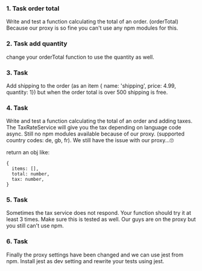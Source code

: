 
### 1. Task order total

Write and test a function calculating the total of an order. (orderTotal)
Because our proxy is so fine you can't use any npm modules for this.

### 2. Task add quantity

change your orderTotal function to use the quantity as well.

### 3. Task

Add shipping to the order (as an item { name: 'shipping', price: 4.99, quantity: 1}) but when the order total is over 500 shipping is free.

### 4. Task

Write and test a function calculating the total of an order and adding taxes.
The TaxRateService will give you the tax depending on language code async.
Still no npm modules available because of our proxy. (supported country codes: de, gb, fr).
We still have the issue with our proxy...🙄

return an obj like: 
```
{
  items: [],
  total: number,
  tax: number,
}
```

### 5. Task
Sometimes the tax service does not respond. Your function should try it at least 3 times. Make sure this is tested as well. Our guys are on the proxy but you still can't use npm.


### 6. Task
Finally the proxy settings have been changed and we can use jest from npm.
Install jest as dev setting and rewrite your tests using jest.